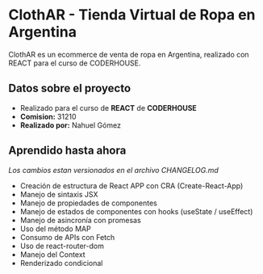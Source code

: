 # ClothAR - Tienda Virtual de Ropa en Argentina
ClothAR es un ecommerce de venta de ropa en Argentina, realizado con REACT para el curso de CODERHOUSE.

## Datos sobre el proyecto
- Realizado para el curso de **REACT** de **CODERHOUSE**
- **Comision:** 31210
- **Realizado por:** Nahuel Gómez

## Aprendido hasta ahora
*Los cambios estan versionados en el archivo CHANGELOG.md*
- Creación de estructura de React APP con CRA (Create-React-App)
- Manejo de sintaxis JSX
- Manejo de propiedades de componentes
- Manejo de estados de componentes con hooks (useState / useEffect)
- Manejo de asincronía con promesas
- Uso del método MAP
- Consumo de APIs con Fetch
- Uso de react-router-dom
- Manejo del Context 
- Renderizado condicional
